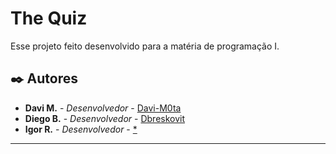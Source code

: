# The Quiz

Esse projeto feito desenvolvido para a matéria de programação I.

## ✒️ Autores

* **Davi M.** - *Desenvolvedor* - [Davi-M0ta](https://github.com/Davi-M0ta)
* **Diego B.** - *Desenvolvedor* - [Dbreskovit](https://github.com/dbreskovit)
* **Igor R.** - *Desenvolvedor* - [*](#)

---
